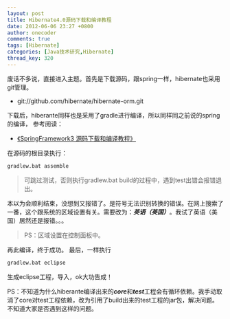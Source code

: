 ```yaml
---
layout: post
title: Hibernate4.0源码下载和编译教程
date: 2012-06-06 23:27 +0800
author: onecoder
comments: true
tags: [Hibernate]
categories: [Java技术研究,Hibernate]
thread_key: 320
---
```

废话不多说，直接进入主题。首先是下载源码，跟spring一样，hibernate也采用git管理。

- git://github.com/hibernate/hibernate-orm.git 

下载后，hiberante同样也是采用了gradle进行编译，所以同样同之前说的spring的编译， 参考阅读：

- <a href="http://www.coderli.com/springframework-source-compile/" target="_blank">《SpringFramework3 源码下载和编译教程》</a>

在源码的根目录执行： 

```sh
gradlew.bat assemble 
```

> 可跳过测试，否则执行gradlew.bat build的过程中，遇到test出错会报错退出。

本以为会顺利结束，没想到又报错了。是符号无法识别转换的错误。在网上搜索了一番，这个跟系统的区域设置有关。需要改为：***英语（英国）***。我试了英语（美国）居然还是报错。。。 

> PS：区域设置在控制面板中。 

再此编译，终于成功。 最后，一样执行

```sh
gradlew.bat eclipse 
```

生成eclipse工程，导入，ok大功告成！ 

PS：不知道为什么hiberante编译出来的***core***和***test***工程会有循环依赖。我手动取消了core对test工程依赖，改为引用了build出来的test工程的jar包，解决问题。不知道大家是否遇到这样的问题。

